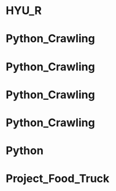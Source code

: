 # HYU_R
# Python_Crawling
# Python_Crawling
# Python_Crawling
# Python_Crawling
# Python
# Project_Food_Truck
